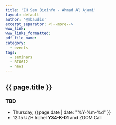 ```yaml
---
title: 'ZH Sem Bioinfo - Ahmad Al Ajami'
layout: default
author: '@mbaudis'
excerpt_separator: <!--more-->
www_link:
www_links_formatted:
pdf_file_name:
category:
  - events
tags:
  - seminars
  - BIO612
  - news
---
```


## {{ page.title }}

### TBD

* Thursday, {{page.date | date: "%Y-%m-%d" }}
* 12:15 UZH Irchel **Y34-K-01** and ZOOM Call

<!--more-->
